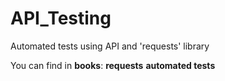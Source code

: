 # API_Testing
 
Automated tests using API and 'requests' library

You can find in **books**:
**requests**
**automated tests**

